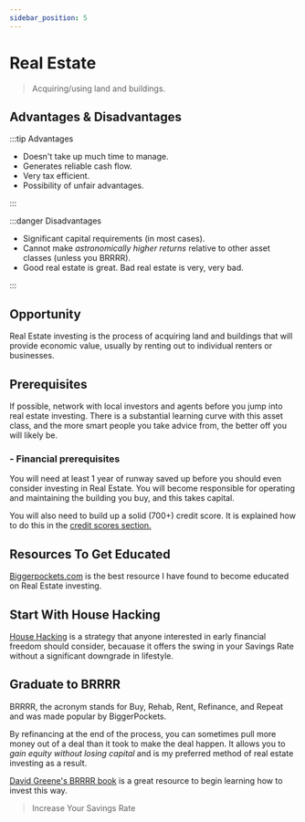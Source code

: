 ```yaml
---
sidebar_position: 5
---
```


# Real Estate

>Acquiring/using land and buildings.

## Advantages & Disadvantages

:::tip Advantages

- Doesn't take up much time to manage.
- Generates reliable cash flow.
- Very tax efficient.
- Possibility of unfair advantages.

:::

:::danger Disadvantages

- Significant capital requirements (in most cases).
- Cannot make *astronomically higher returns* relative to other asset classes (unless you BRRRR).
- Good real estate is great. Bad real estate is very, very bad.

:::

## Opportunity

Real Estate investing is the process of acquiring land and buildings that will provide economic value, usually by renting out to individual renters or businesses.

## Prerequisites

If possible, network with local investors and agents before you jump into real estate investing. There is a substantial learning curve with this asset class, and the more smart people you take advice from, the better off you will likely be.

### - Financial prerequisites

You will need at least 1 year of runway saved up before you should even consider investing in Real Estate. You will become responsible for operating and maintaining the building you buy, and this takes capital.

You will also need to build up a solid (700+) credit score. It is explained how to do this in the [credit scores section.](/credit/credit-scores.md)

## Resources To Get Educated

[Biggerpockets.com](https://www.biggerpockets.com/) is the best resource I have found to become educated on Real Estate investing.

## Start With House Hacking

[House Hacking](/spending/housing.md) is a strategy that anyone interested in early financial freedom should consider, becauase it offers the swing in your Savings Rate without a significant downgrade in lifestyle.

## Graduate to BRRRR

BRRRR, the acronym stands for Buy, Rehab, Rent, Refinance, and Repeat and was made popular by BiggerPockets. 

By refinancing at the end of the process, you can sometimes pull more money out of a deal than it took to make the deal happen. It allows you to *gain equity without losing capital* and is my preferred method of real estate investing as a result.

[David Greene's BRRRR book](https://www.amazon.com/Buy-Rehab-Rent-Refinance-Repeat/dp/B07S4LQWQ2) is a great resource to begin learning how to invest this way.

>Increase Your Savings Rate